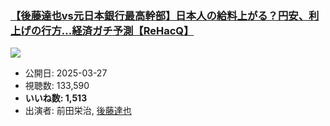 ### [【後藤達也vs元日本銀行最高幹部】日本人の給料上がる？円安、利上げの行方...経済ガチ予測【ReHacQ】](https://www.youtube.com/watch?v=WI-bF1OowWM)
[![](https://img.youtube.com/vi/WI-bF1OowWM/sddefault.jpg)](https://www.youtube.com/watch?v=WI-bF1OowWM)
-   公開日: 2025-03-27
-   視聴数: 133,590
-   **いいね数: 1,513**
-   出演者: 前田栄治, [後藤達也](/rehacq_fan/people/後藤達也 "wikilink")
